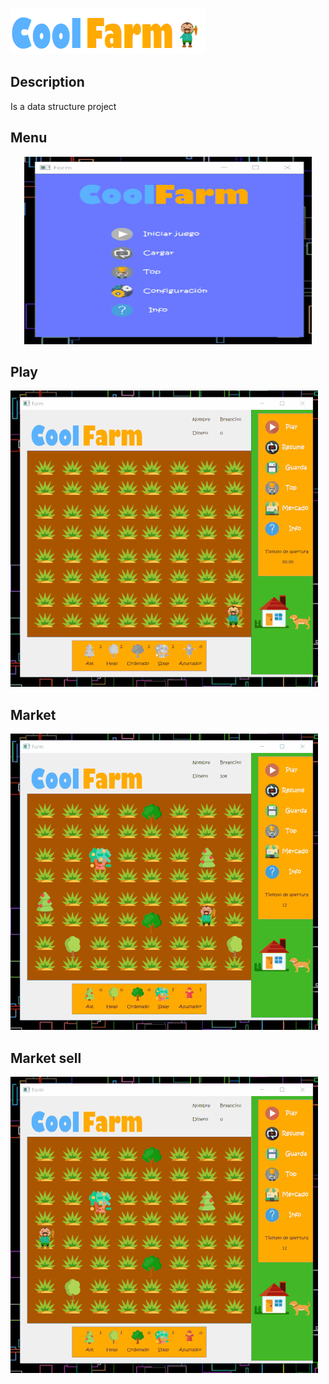 ![CoolFarm Logo](https://github.com/dnnxl/CoolFarm/blob/master/demo/coolFarm.PNG)

## Description
Is a data structure project

## Menu

<p align="center">
  <img width="460" height="300" src="demo/menu.gif">
</p>


## Play
![Menu](demo/play-demo.gif)


## Market
![Menu](demo/play-market.gif)


## Market sell
![Menu](demo/market.gif)
